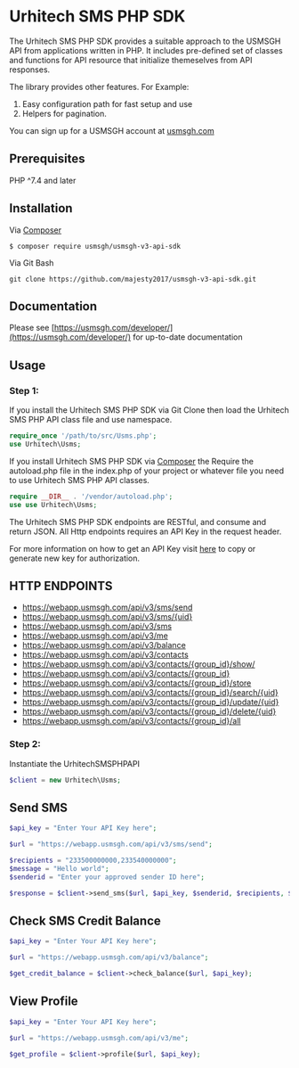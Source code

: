 # Urhitech SMS PHP SDK

The Urhitech SMS PHP SDK provides a suitable approach to the USMSGH API from applications written in PHP. It includes pre-defined set of classes and functions for API resource that initialize themeselves from  API responses.

The library provides other features. For Example:
1. Easy configuration path for fast setup and use
2. Helpers for pagination.

You can sign up for a USMSGH account at [usmsgh.com](https://www.usmsgh.com)

## Prerequisites
PHP ^7.4 and later

## Installation
Via [Composer](http://getcomposer.org/)
```
$ composer require usmsgh/usmsgh-v3-api-sdk
```

Via Git Bash
```
git clone https://github.com/majesty2017/usmsgh-v3-api-sdk.git
```

## Documentation
Please see [https://usmsgh.com/developer/](https://usmsgh.com/developer/) for up-to-date documentation

## Usage

### Step 1:
If you install the Urhitech SMS PHP SDK via Git Clone then load the Urhitech SMS PHP API class file and use namespace.

```php
require_once '/path/to/src/Usms.php';
use Urhitech\Usms;
```

If you install Urhitech SMS PHP SDK via [Composer](http://getcomposer.org/) the Require the autoload.php file in the index.php of your project or whatever file you need to use Urhitech SMS PHP API classes.

```php
require __DIR__ . '/vendor/autoload.php';
use use Urhitech\Usms;
```

The Urhitech SMS PHP SDK endpoints are RESTful, and consume and return JSON. All Http endpoints requires an API Key in the request header.

For more information on how to get an API Key visit [here](https://webapp.usmsgh.com/developers) to copy or generate new key for authorization. 

## HTTP ENDPOINTS
* https://webapp.usmsgh.com/api/v3/sms/send
* https://webapp.usmsgh.com/api/v3/sms/{uid}
* https://webapp.usmsgh.com/api/v3/sms
* https://webapp.usmsgh.com/api/v3/me
* https://webapp.usmsgh.com/api/v3/balance
* https://webapp.usmsgh.com/api/v3/contacts
* https://webapp.usmsgh.com/api/v3/contacts/{group_id}/show/
* https://webapp.usmsgh.com/api/v3/contacts/{group_id}
* https://webapp.usmsgh.com/api/v3/contacts/{group_id}/store
* https://webapp.usmsgh.com/api/v3/contacts/{group_id}/search/{uid}
* https://webapp.usmsgh.com/api/v3/contacts/{group_id}/update/{uid}
* https://webapp.usmsgh.com/api/v3/contacts/{group_id}/delete/{uid}
* https://webapp.usmsgh.com/api/v3/contacts/{group_id}/all


### Step 2:
Instantiate the UrhitechSMSPHPAPI
```php
$client = new Urhitech\Usms;
```

## Send SMS
```php
$api_key = "Enter Your API Key here";

$url = "https://webapp.usmsgh.com/api/v3/sms/send";

$recipients = "233500000000,233540000000";
$message = "Hello world";
$senderid = "Enter your approved sender ID here";

$response = $client->send_sms($url, $api_key, $senderid, $recipients, $message);
```


## Check SMS Credit Balance
```php
$api_key = "Enter Your API Key here";

$url = "https://webapp.usmsgh.com/api/v3/balance";

$get_credit_balance = $client->check_balance($url, $api_key);
```


## View Profile
```php
$api_key = "Enter Your API Key here";

$url = "https://webapp.usmsgh.com/api/v3/me";

$get_profile = $client->profile($url, $api_key);
```